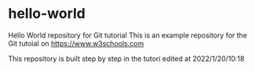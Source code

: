 # hello-world
Hello World repository for Git tutorial
This is an example repository for the Git tutoial on https://www.w3schools.com

This repository is built step by step in the tutori 
edited at 2022/1/20/10:18
